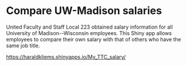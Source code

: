 # Compare UW-Madison salaries
United Faculty and Staff Local 223 obtained salary information for all University of Madison--Wisconsin employees. This Shiny app allows employees to compare their own salary with that of others who have the same job title.

https://haraldkliems.shinyapps.io/My_TTC_salary/
